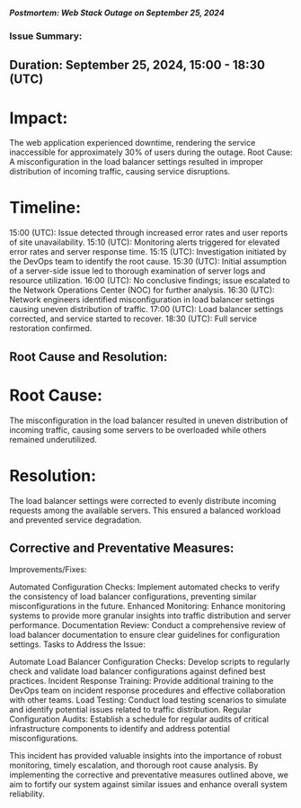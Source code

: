 ##### Postmortem: Web Stack Outage on September 25, 2024

### Issue Summary:

## Duration: September 25, 2024, 15:00 - 18:30 (UTC)

# Impact:

The web application experienced downtime, rendering the service inaccessible for approximately 30% of users during the outage.
Root Cause: A misconfiguration in the load balancer settings resulted in improper distribution of incoming traffic, causing service disruptions.

# Timeline:

15:00 (UTC): Issue detected through increased error rates and user reports of site unavailability.
15:10 (UTC): Monitoring alerts triggered for elevated error rates and server response time.
15:15 (UTC): Investigation initiated by the DevOps team to identify the root cause.
15:30 (UTC): Initial assumption of a server-side issue led to thorough examination of server logs and resource utilization.
16:00 (UTC): No conclusive findings; issue escalated to the Network Operations Center (NOC) for further analysis.
16:30 (UTC): Network engineers identified misconfiguration in load balancer settings causing uneven distribution of traffic.
17:00 (UTC): Load balancer settings corrected, and service started to recover.
18:30 (UTC): Full service restoration confirmed.

## Root Cause and Resolution:

# Root Cause:

The misconfiguration in the load balancer resulted in uneven distribution of incoming traffic, causing some servers to be overloaded while others remained underutilized.

# Resolution:

The load balancer settings were corrected to evenly distribute incoming requests among the available servers. This ensured a balanced workload and prevented service degradation.

## Corrective and Preventative Measures:

Improvements/Fixes:

Automated Configuration Checks: Implement automated checks to verify the consistency of load balancer configurations, preventing similar misconfigurations in the future.
Enhanced Monitoring: Enhance monitoring systems to provide more granular insights into traffic distribution and server performance.
Documentation Review: Conduct a comprehensive review of load balancer documentation to ensure clear guidelines for configuration settings.
Tasks to Address the Issue:

Automate Load Balancer Configuration Checks: Develop scripts to regularly check and validate load balancer configurations against defined best practices.
Incident Response Training: Provide additional training to the DevOps team on incident response procedures and effective collaboration with other teams.
Load Testing: Conduct load testing scenarios to simulate and identify potential issues related to traffic distribution.
Regular Configuration Audits: Establish a schedule for regular audits of critical infrastructure components to identify and address potential misconfigurations.

This incident has provided valuable insights into the importance of robust monitoring, timely escalation, and thorough root cause analysis. By implementing the corrective and preventative measures outlined above, we aim to fortify our system against similar issues and enhance overall system reliability.
